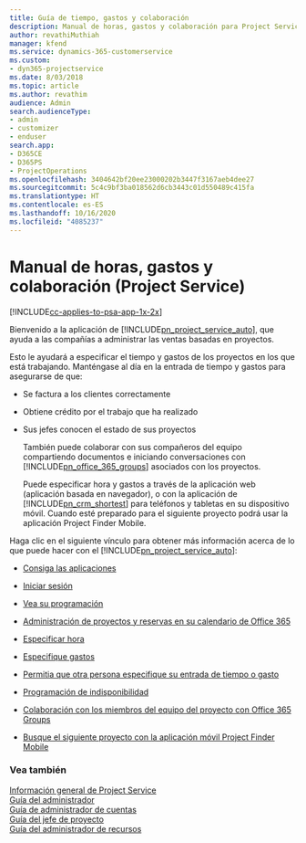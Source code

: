 ```yaml
---
title: Guía de tiempo, gastos y colaboración
description: Manual de horas, gastos y colaboración para Project Service
author: revathiMuthiah
manager: kfend
ms.service: dynamics-365-customerservice
ms.custom:
- dyn365-projectservice
ms.date: 8/03/2018
ms.topic: article
ms.author: revathim
audience: Admin
search.audienceType:
- admin
- customizer
- enduser
search.app:
- D365CE
- D365PS
- ProjectOperations
ms.openlocfilehash: 3404642bf20ee23000202b3447f3167aeb4dee27
ms.sourcegitcommit: 5c4c9bf3ba018562d6cb3443c01d550489c415fa
ms.translationtype: HT
ms.contentlocale: es-ES
ms.lasthandoff: 10/16/2020
ms.locfileid: "4085237"
---
```

# <a name="time-expense-and-collaboration-guide-project-service"></a>Manual de horas, gastos y colaboración (Project Service)

[!INCLUDE[cc-applies-to-psa-app-1x-2x](../includes/cc-applies-to-psa-app-1x-2x.md)]

Bienvenido a la aplicación de [!INCLUDE[pn_project_service_auto](../includes/pn-project-service-auto.md)], que ayuda a las compañías a administrar las ventas basadas en proyectos. 
  
 Esto le ayudará a especificar el tiempo y gastos de los proyectos en los que está trabajando. Manténgase al día en la entrada de tiempo y gastos para asegurarse de que:  
  
- Se factura a los clientes correctamente  
  
- Obtiene crédito por el trabajo que ha realizado  
  
- Sus jefes conocen el estado de sus proyectos  
  
  También puede colaborar con sus compañeros del equipo compartiendo documentos e iniciando conversaciones con [!INCLUDE[pn_office_365_groups](../includes/pn-office-365-groups.md)] asociados con los proyectos.  
  
  Puede especificar hora y gastos a través de la aplicación web (aplicación basada en navegador), o con la aplicación de [!INCLUDE[pn_crm_shortest](../includes/pn-crm-shortest.md)] para teléfonos y tabletas en su dispositivo móvil. Cuando esté preparado para el siguiente proyecto podrá usar la aplicación Project Finder Mobile.  
  
Haga clic en el siguiente vínculo para obtener más información acerca de lo que puede hacer con el [!INCLUDE[pn_project_service_auto](../includes/pn-project-service-auto.md)]:  
  
-   [Consiga las aplicaciones](../psa/get-apps.md)  
  
-   [Iniciar sesión](../psa/sign-in.md)  
  
-   [Vea su programación](../psa/view-schedule.md)  
  
-   [Administración de proyectos y reservas en su calendario de Office 365](../psa/manage-project-bookings-office-365-calendar.md)  
  
-   [Especificar hora](../psa/enter-time.md)  
  
-   [Especifique gastos](../psa/enter-expenses.md)  
  
-   [Permitia que otra persona especifique su entrada de tiempo o gasto](../psa/allow-someone-else-enter-time-entry-expense.md)  
  
-   [Programación de indisponibilidad ](../psa/schedule-time-off.md)  
  
-   [Colaboración con los miembros del equipo del proyecto con Office 365 Groups](../psa/collaborate-project-team-members-office-365-groups.md)  
  
-   [Busque el siguiente proyecto con la aplicación móvil Project Finder Mobile](../psa/find-next-project-finder-mobile-app.md)  
  
### <a name="see-also"></a>Vea también  
 [Información general de Project Service](../psa/overview.md)   
 [Guía del administrador](../psa/admin-guide.md)   
 [Guía de administrador de cuentas](../psa/account-manager-guide.md)   
 [Guía del jefe de proyecto](../psa/project-manager-guide.md)   
 [Guía del administrador de recursos](../psa/resource-manager-guide.md)   
